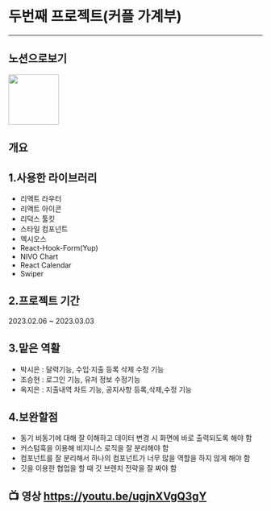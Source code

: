 # 두번째 프로젝트(커플 가계부)

---

## 노션으로보기
<a href="https://plume-fruit-d51.notion.site/751a464fd35746dd8b957496439a0652" target="_blank"><img src="https://user-images.githubusercontent.com/118142479/229289108-2eccd9f8-9eb6-483d-a277-35a41cd732fb.png" width="100" height="100"></a>

## 개요


## 1.사용한 라이브러리

- 리액트 라우터
- 리액트 아이콘
- 리덕스 툴킷
- 스타일 컴포넌트
- 엑시오스
- React-Hook-Form(Yup)
- NIVO Chart
- React Calendar
- Swiper

## 2.프로젝트 기간

2023.02.06 ~ 2023.03.03


## 3.맡은 역활

- 박시은 : 달력기능, 수입·지출 등록 삭제 수정 기능
- 조승현 : 로그인 기능, 유저 정보 수정기능
- 옥지은 : 지출내역 차트 기능, 공지사항 등록,삭제,수정 기능

## 4.보완할점

* 동기 비동기에 대해 잘 이해하고 데이터 변경 시 화면에 바로 출력되도록 해야 함
* 커스텀훅을 이용해 비지니스 로직을 잘 분리해야 함
* 컴포넌트를 잘 분리해서 하나의 컴포넌트가 너무 많을 역할을 하지 않게 해야 함
* 깃을 이용한 협업을 할 때 깃 브렌치 전략을 잘 짜야 함




## 📺 영상 https://youtu.be/ugjnXVgQ3gY
